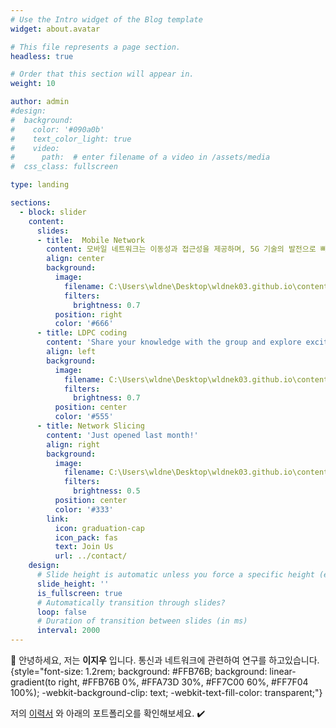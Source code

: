 ```yaml
---
# Use the Intro widget of the Blog template
widget: about.avatar

# This file represents a page section.
headless: true

# Order that this section will appear in.
weight: 10

author: admin
#design:
#  background:
#    color: '#090a0b'
#    text_color_light: true
#    video:
#      path:  # enter filename of a video in /assets/media
#  css_class: fullscreen

type: landing

sections:
  - block: slider
    content:
      slides:
      - title:  Mobile Network 
        content: 모바일 네트워크는 이동성과 접근성을 제공하며, 5G 기술의 발전으로 빠르고 효율적인 통신을 가능하게 하여 미래의 네트워크 혁신을 이끌고 있습니다.
        align: center
        background:
          image:
            filename: C:\Users\wldne\Desktop\wldnek03.github.io\content\home\computer.jpg
            filters:
              brightness: 0.7
          position: right
          color: '#666'
      - title: LDPC coding
        content: 'Share your knowledge with the group and explore exciting new topics together!'
        align: left
        background:
          image:
            filename: C:\Users\wldne\Desktop\wldnek03.github.io\content\home\LDPC.jpg
            filters:
              brightness: 0.7
          position: center
          color: '#555'
      - title: Network Slicing
        content: 'Just opened last month!'
        align: right
        background:
          image:
            filename: C:\Users\wldne\Desktop\wldnek03.github.io\content\home\slice.jpg
            filters:
              brightness: 0.5
          position: center
          color: '#333'
        link:
          icon: graduation-cap
          icon_pack: fas
          text: Join Us
          url: ../contact/
    design:
      # Slide height is automatic unless you force a specific height (e.g. '400px')
      slide_height: ''
      is_fullscreen: true
      # Automatically transition through slides?
      loop: false
      # Duration of transition between slides (in ms)
      interval: 2000
---
```


👋 안녕하세요, 저는 **이지우** 입니다. 통신과 네트워크에 관련하여 연구를 하고있습니다. 
{style="font-size: 1.2rem; background: #FFB76B; background: linear-gradient(to right, #FFB76B 0%, #FFA73D 30%, #FF7C00 60%, #FF7F04 100%); -webkit-background-clip: text; -webkit-text-fill-color: transparent;"}


저의 [이력서](about/) 와 아래의 포트폴리오를 확인해보세요. ✔️
